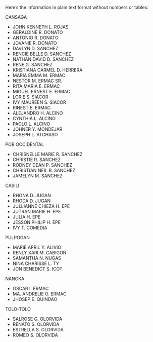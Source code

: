 Here’s the information in plain text format without numbers or tables:

CANSAGA
- JOHN KENNETH L. ROJAS
- GERALDINE R. DONATO
- ANTONIO R. DONATO
- JOVANIE R. DONATO
- DAVLYN D. SANCHEZ
- RENCIE BELLE D. SANCHEZ
- NATHAN DAVID D. SANCHEZ
- RENE G. SANCHEZ
- KRISTIANA CARMEL D. HERRERA
- MARIA EMMA M. ERMAC
- NESTOR M. ERMAC SR.
- RITA MARIA E. ERMAC
- MIGUEL ERNEST E. ERMAC
- LORIE S. SIACOR
- IVY MAUREEN S. SIACOR
- RINEST E. ERMAC
- ALEJANDRO H. ALCINO
- CYNTHIA L. ALCINO
- PAOLO L. ALCINO
- JOHNER Y. MONDEJAR
- JOSEPH L. ATCHASO

POB OCCIDENTAL
- CHRISNELLE MARIE R. SANCHEZ
- CHRISTIE R. SANCHEZ
- RODNEY DEAN P. SANCHEZ
- CHRISTIAN NEIL R. SANCHEZ
- JAMELYN M. SANCHEZ

CASILI
- RHONA D. JUGAN
- RHODA D. JUGAN
- JULLIANNE CHIEZA H. EPE
- JUTRAN MARIE H. EPE
- JULIA H. EPE
- JESSON PHILIP H. EPE
- IVY T. COMEDIA

PULPOGAN
- MARIE APRIL Y. ALIVIO
- RENLY XARI M. CABIGON
- SAMANTHA N. NUGAS
- NINA CHARISSE L. TY
- JON BENEDICT S. ICOT

NANGKA
- OSCAR I. ERMAC
- MA. ANDRELIE O. ERMAC
- JHOSEP E. QUINDAO

TOLO-TOLO
- SALROSE G. OLORVIDA
- RENATO S. OLORVIDA
- ESTRELLA S. OLORVIDA
- ROMEO S. OLORVIDA
